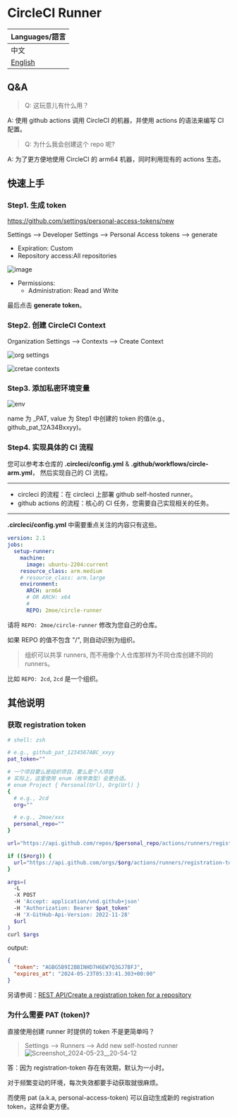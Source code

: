 # CircleCI Runner

| Languages/語言         |
| ---------------------- |
| 中文                   |
| [English](./Readme.md) |

## Q&A

> Q: 这玩意儿有什么用？

A: 使用 github actions 调用 CircleCI 的机器，并使用 actions 的语法来编写 CI 配置。

> Q: 为什么我会创建这个 repo 呢?

A: 为了更方便地使用 CircleCI 的 arm64 机器，同时利用现有的 actions 生态。

## 快速上手

### Step1. 生成 token

<https://github.com/settings/personal-access-tokens/new>

Settings --> Developer Settings --> Personal Access tokens --> generate

- Expiration: Custom
- Repository access:All repositories

![image](https://github.com/2moe/circle-runner/assets/25324935/201ad663-050f-4b40-8d12-f0e8c5cf765e)

- Permissions:
  - Administration: Read and Write

最后点击 **generate token**。

### Step2. 创建 CircleCI Context

Organization Settings --> Contexts --> Create Context

![org settings](https://github.com/2moe/circle-runner/assets/25324935/4c6ae216-9383-4f71-9233-ea8838279788)

![cretae contexts](https://github.com/2moe/circle-runner/assets/25324935/2fb7020a-5d17-4f3a-b80a-baf6437156e4)

### Step3. 添加私密环境变量

![env](https://github.com/2moe/circle-runner/assets/25324935/cf5c688c-3a12-4268-a452-8386fae45007)

name 为 _PAT, value 为 Step1 中创建的 token 的值(e.g., github_pat_12A34Bxxyy)。

### Step4. 实现具体的 CI 流程

您可以参考本仓库的 **.circleci/config.yml** & **.github/workflows/circle-arm.yml**， 然后实现自己的 CI 流程。

---

- circleci 的流程：在 circleci 上部署 github self-hosted runner。
- github actions 的流程：核心的 CI 任务，您需要自己实现相关的任务。

---

**.circleci/config.yml** 中需要重点关注的内容只有这些。

```yaml
version: 2.1
jobs:
  setup-runner:
    machine:
      image: ubuntu-2204:current
    resource_class: arm.medium
    # resource_class: arm.large
    environment:
      ARCH: arm64
      # OR ARCH: x64
      # 
      REPO: 2moe/circle-runner
```

请将 `REPO: 2moe/circle-runner` 修改为您自己的仓库。

如果 REPO 的值不包含 "/", 则自动识别为组织。

> 组织可以共享 runners, 而不用像个人仓库那样为不同仓库创建不同的 runners。

比如 `REPO: 2cd`, `2cd` 是一个组织。

## 其他说明

### 获取 registration token

```zsh
# shell: zsh

# e.g., github_pat_1234567ABC_xxyy
pat_token=""

# 一个项目要么是组织项目，要么是个人项目
# 实际上，这里使用 enum（枚举类型）会更合适。
# enum Project { Personal(Url), Org(Url) }
{
  # e.g., 2cd
  org=""

  # e.g., 2moe/xxx
  personal_repo=""
}

url="https://api.github.com/repos/$personal_repo/actions/runners/registration-token"

if (($#org)) {
  url="https://api.github.com/orgs/$org/actions/runners/registration-token"
}

args=(
  -L
  -X POST
  -H 'Accept: application/vnd.github+json'
  -H "Authorization: Bearer $pat_token"
  -H 'X-GitHub-Api-Version: 2022-11-28'
  $url
)
curl $args
```

output:

```json
{
  "token": "AGBG5B9I2BBINHD7H6EW7Q3GJ7BFJ",
  "expires_at": "2024-05-23T05:33:41.303+00:00"
}
```

另请参阅：[REST API/Create a registration token for a repository](https://docs.github.com/en/rest/actions/self-hosted-runners?apiVersion=2022-11-28#create-a-registration-token-for-a-repository)

### 为什么需要 PAT (token)?

直接使用创建 runner 时提供的 token 不是更简单吗？

> Settings --> Runners --> Add new self-hosted runner
> ![Screenshot_2024-05-23__20-54-12](https://github.com/2moe/circle-runner/assets/25324935/b6298ff6-395c-407a-a71d-44ded967fb95)

答：因为 registration-token 存在有效期，默认为一小时。

对于频繁变动的环境，每次失效都要手动获取就很麻烦。

而使用 pat (a.k.a, personal-access-token) 可以自动生成新的 registration token，这样会更方便。
